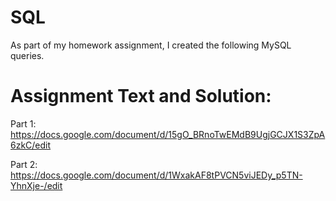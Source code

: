 # SQL
As part of my homework assignment, I created the following MySQL queries.

# Assignment Text and Solution:
Part 1:
https://docs.google.com/document/d/15gO_BRnoTwEMdB9UgjGCJX1S3ZpA6zkC/edit

Part 2:
https://docs.google.com/document/d/1WxakAF8tPVCN5viJEDy_p5TN-YhnXje-/edit
